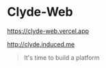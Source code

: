 # Clyde-Web


https://clyde-web.vercel.app


http://clyde.induced.me


> It's time to build a platform